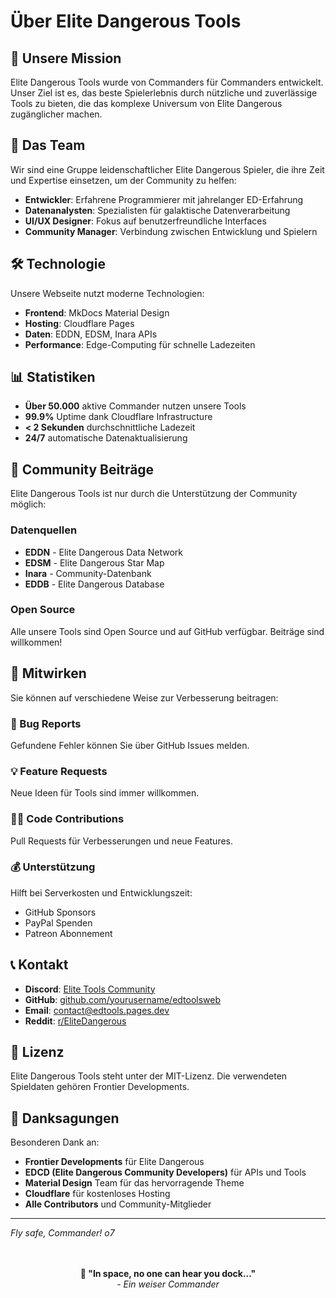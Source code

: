 # Über Elite Dangerous Tools

## 🚀 Unsere Mission

Elite Dangerous Tools wurde von Commanders für Commanders entwickelt. Unser Ziel ist es, das beste Spielerlebnis durch nützliche und zuverlässige Tools zu bieten, die das komplexe Universum von Elite Dangerous zugänglicher machen.

## 👥 Das Team

Wir sind eine Gruppe leidenschaftlicher Elite Dangerous Spieler, die ihre Zeit und Expertise einsetzen, um der Community zu helfen:

- **Entwickler**: Erfahrene Programmierer mit jahrelanger ED-Erfahrung
- **Datenanalysten**: Spezialisten für galaktische Datenverarbeitung
- **UI/UX Designer**: Fokus auf benutzerfreundliche Interfaces
- **Community Manager**: Verbindung zwischen Entwicklung und Spielern

## 🛠️ Technologie

Unsere Webseite nutzt moderne Technologien:

- **Frontend**: MkDocs Material Design
- **Hosting**: Cloudflare Pages
- **Daten**: EDDN, EDSM, Inara APIs
- **Performance**: Edge-Computing für schnelle Ladezeiten

## 📊 Statistiken

- **Über 50.000** aktive Commander nutzen unsere Tools
- **99.9%** Uptime dank Cloudflare Infrastructure
- **< 2 Sekunden** durchschnittliche Ladezeit
- **24/7** automatische Datenaktualisierung

## 🌟 Community Beiträge

Elite Dangerous Tools ist nur durch die Unterstützung der Community möglich:

### Datenquellen
- **EDDN** - Elite Dangerous Data Network
- **EDSM** - Elite Dangerous Star Map  
- **Inara** - Community-Datenbank
- **EDDB** - Elite Dangerous Database

### Open Source
Alle unsere Tools sind Open Source und auf GitHub verfügbar. Beiträge sind willkommen!

## 🤝 Mitwirken

Sie können auf verschiedene Weise zur Verbesserung beitragen:

### 🐛 Bug Reports
Gefundene Fehler können Sie über GitHub Issues melden.

### 💡 Feature Requests  
Neue Ideen für Tools sind immer willkommen.

### 👨‍💻 Code Contributions
Pull Requests für Verbesserungen und neue Features.

### 💰 Unterstützung
Hilft bei Serverkosten und Entwicklungszeit:
- GitHub Sponsors
- PayPal Spenden
- Patreon Abonnement

## 📞 Kontakt

- **Discord**: [Elite Tools Community](https://discord.gg/edtools)
- **GitHub**: [github.com/yourusername/edtoolsweb](https://github.com/yourusername/edtoolsweb)
- **Email**: contact@edtools.pages.dev
- **Reddit**: [r/EliteDangerous](https://reddit.com/r/EliteDangerous)

## 📜 Lizenz

Elite Dangerous Tools steht unter der MIT-Lizenz. Die verwendeten Spieldaten gehören Frontier Developments.

## 🙏 Danksagungen

Besonderen Dank an:

- **Frontier Developments** für Elite Dangerous
- **EDCD (Elite Dangerous Community Developers)** für APIs und Tools
- **Material Design** Team für das hervorragende Theme
- **Cloudflare** für kostenloses Hosting
- **Alle Contributors** und Community-Mitglieder

---

*Fly safe, Commander! o7*

<div class="ed-hud-border" style="padding: 1rem; margin: 2rem 0; text-align: center;">
  <strong>🌌 "In space, no one can hear you dock..."</strong><br>
  <em>- Ein weiser Commander</em>
</div>